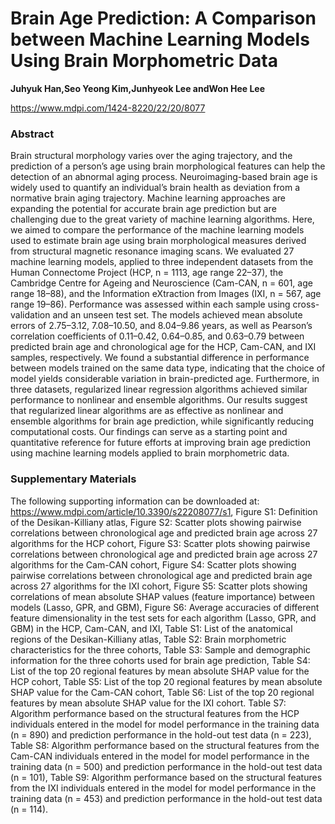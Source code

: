 # Brain Age Prediction: A Comparison between Machine Learning Models Using Brain Morphometric Data


**Juhyuk Han,Seo Yeong Kim,Junhyeok Lee andWon Hee Lee**


https://www.mdpi.com/1424-8220/22/20/8077


### Abstract
Brain structural morphology varies over the aging trajectory, and the prediction of a person’s age using brain morphological features can help the detection of an abnormal aging process. Neuroimaging-based brain age is widely used to quantify an individual’s brain health as deviation from a normative brain aging trajectory. Machine learning approaches are expanding the potential for accurate brain age prediction but are challenging due to the great variety of machine learning algorithms. Here, we aimed to compare the performance of the machine learning models used to estimate brain age using brain morphological measures derived from structural magnetic resonance imaging scans. We evaluated 27 machine learning models, applied to three independent datasets from the Human Connectome Project (HCP, n = 1113, age range 22–37), the Cambridge Centre for Ageing and Neuroscience (Cam-CAN, n = 601, age range 18–88), and the Information eXtraction from Images (IXI, n = 567, age range 19–86). Performance was assessed within each sample using cross-validation and an unseen test set. The models achieved mean absolute errors of 2.75–3.12, 7.08–10.50, and 8.04–9.86 years, as well as Pearson’s correlation coefficients of 0.11–0.42, 0.64–0.85, and 0.63–0.79 between predicted brain age and chronological age for the HCP, Cam-CAN, and IXI samples, respectively. We found a substantial difference in performance between models trained on the same data type, indicating that the choice of model yields considerable variation in brain-predicted age. Furthermore, in three datasets, regularized linear regression algorithms achieved similar performance to nonlinear and ensemble algorithms. Our results suggest that regularized linear algorithms are as effective as nonlinear and ensemble algorithms for brain age prediction, while significantly reducing computational costs. Our findings can serve as a starting point and quantitative reference for future efforts at improving brain age prediction using machine learning models applied to brain morphometric data.





### Supplementary Materials 

The following supporting information can be downloaded at: https://www.mdpi.com/article/10.3390/s22208077/s1, Figure S1: Definition of the Desikan-Killiany atlas, Figure S2: Scatter plots showing pairwise correlations between chronological age and predicted brain age across 27 algorithms for the HCP cohort, Figure S3: Scatter plots showing pairwise correlations between chronological age and predicted brain age across 27 algorithms for the Cam-CAN cohort, Figure S4: Scatter plots showing pairwise correlations between chronological age and predicted brain age across 27 algorithms for the IXI cohort, Figure S5: Scatter plots showing correlations of mean absolute SHAP values (feature importance) between models (Lasso, GPR, and GBM), Figure S6: Average accuracies of different feature dimensionality in the test sets for each algorithm (Lasso, GPR, and GBM) in the HCP, Cam-CAN, and IXI, Table S1: List of the anatomical regions of the Desikan-Killiany atlas, Table S2: Brain morphometric characteristics for the three cohorts, Table S3: Sample and demographic information for the three cohorts used for brain age prediction, Table S4: List of the top 20 regional features by mean absolute SHAP value for the HCP cohort, Table S5: List of the top 20 regional features by mean absolute SHAP value for the Cam-CAN cohort, Table S6: List of the top 20 regional features by mean absolute SHAP value for the IXI cohort. Table S7: Algorithm performance based on the structural features from the HCP individuals entered in the model for model performance in the training data (n = 890) and prediction performance in the hold-out test data (n = 223), Table S8: Algorithm performance based on the structural features from the Cam-CAN individuals entered in the model for model performance in the training data (n = 500) and prediction performance in the hold-out test data (n = 101), Table S9: Algorithm performance based on the structural features from the IXI individuals entered in the model for model performance in the training data (n = 453) and prediction performance in the hold-out test data (n = 114).

